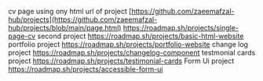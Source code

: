 cv page using ony html 
url of project 
[https://github.com/zaeemafzal-hub/projects](https://github.com/zaeemafzal-hub/projects/blob/main/page.html)
https://roadmap.sh/projects/single-page-cv
second project
https://roadmap.sh/projects/basic-html-website
portfolio project
https://roadmap.sh/projects/portfolio-website
change log project
https://roadmap.sh/projects/changelog-component
testmonial cards project 
https://roadmap.sh/projects/testimonial-cards
Form Ui project 
https://roadmap.sh/projects/accessible-form-ui

